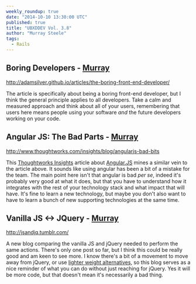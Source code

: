 ```yaml
---
weekly_roundup: true
date: "2014-10-10 13:30:00 UTC"
published: true
title: "UBXDDEV Vol. 3.8"
author: "Murray Steele"
tags:
  - Rails
---
```


## Boring Developers - [Murray](/people#murray-steele/)

http://adamsilver.github.io/articles/the-boring-front-end-developer/

The article is specifically about being a boring front-end developer, but I think the general principle applies to all developers.  Take a calm and measured approach and think about all of your users, remembering that users here means people using your software *and* the future developers working on your code.

## Angular JS: The Bad Parts - [Murray](/people#murray-steele/)

http://www.thoughtworks.com/insights/blog/angularjs-bad-bits

This [Thoughtworks Insights](http://www.thoughtworks.com/insights/) article about [Angular.JS](https://angularjs.org/) mines a similar vein to the article above.  It sounds like using angular has been a bit of a mistake for the team.  The main point here isn't that angular is bad *per se*, indeed it's probably very good at what it does, but that you have to understand how it integrates with the rest of your technology stack and what impact that will have.  It's fine to learn a new technology, but maybe you don't also want to have to learn a bunch of new supporting technologies at the same time.

## Vanilla JS <-> JQuery - [Murray](/people#murray-steele)

http://jsandjq.tumblr.com/

A new blog comparing the vanilla JS and jQuery needed to perform the same actions.  There's only one post so far, but I think this could be really good and am keen to see more.  I know there's a bit of a movement to move away from jQuery, or use [lighter weight alternatives](http://zeptojs.com/), so this blog serves as a nice reminder of what you can do without just reaching for jQuery.  Yes it will be more code, but that doesn't mean it's necessarily a bad thing.
